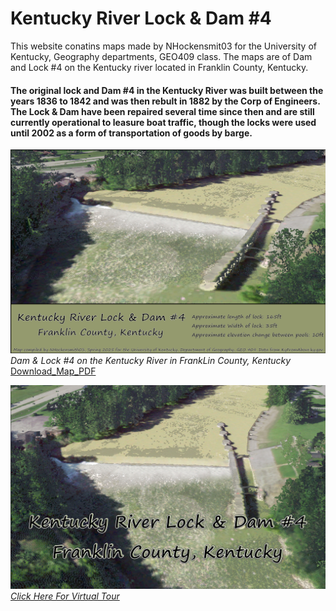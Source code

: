 # Kentucky River Lock & Dam #4
 This website conatins maps made by NHockensmit03 for the University of Kentucky, Geography departments, GEO409 class. The maps are of Dam and Lock #4 on the Kentucky river located in Franklin  County, Kentucky.

#### The original lock and Dam #4 in the Kentucky River was built between the years 1836 to 1842 and was then rebult in 1882 by the Corp of Engineers. The Lock & Dam have been repaired several time since then and are still currently operational to leasure boat traffic, though the locks were used until 2002 as a form of transportation of goods by barge. 

![KyRiverMap](KyRivLoc4_Map.jpg)
_Dam & Lock #4 on the Kentucky River in FrankLin County, Kentucky_ [Download_Map_PDF](KyRivLoc4_Map.pdf)




![Kentucky River Lock & Dam #4 Animation](KyRivLoc4_AnimatPic.jpg)  
_[Click Here For Virtual Tour](https://youtu.be/S604rrTPV9w)_
